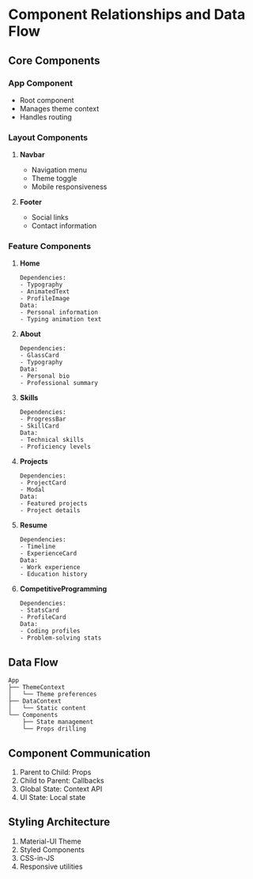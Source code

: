 # Component Relationships and Data Flow

## Core Components

### App Component
- Root component
- Manages theme context
- Handles routing

### Layout Components
1. **Navbar**
   - Navigation menu
   - Theme toggle
   - Mobile responsiveness

2. **Footer**
   - Social links
   - Contact information

### Feature Components

1. **Home**
   ```
   Dependencies:
   - Typography
   - AnimatedText
   - ProfileImage
   Data:
   - Personal information
   - Typing animation text
   ```

2. **About**
   ```
   Dependencies:
   - GlassCard
   - Typography
   Data:
   - Personal bio
   - Professional summary
   ```

3. **Skills**
   ```
   Dependencies:
   - ProgressBar
   - SkillCard
   Data:
   - Technical skills
   - Proficiency levels
   ```

4. **Projects**
   ```
   Dependencies:
   - ProjectCard
   - Modal
   Data:
   - Featured projects
   - Project details
   ```

5. **Resume**
   ```
   Dependencies:
   - Timeline
   - ExperienceCard
   Data:
   - Work experience
   - Education history
   ```

6. **CompetitiveProgramming**
   ```
   Dependencies:
   - StatsCard
   - ProfileCard
   Data:
   - Coding profiles
   - Problem-solving stats
   ```

## Data Flow

```
App
├── ThemeContext
│   └── Theme preferences
├── DataContext
│   └── Static content
└── Components
    ├── State management
    └── Props drilling
```

## Component Communication

1. Parent to Child: Props
2. Child to Parent: Callbacks
3. Global State: Context API
4. UI State: Local state

## Styling Architecture

1. Material-UI Theme
2. Styled Components
3. CSS-in-JS
4. Responsive utilities
